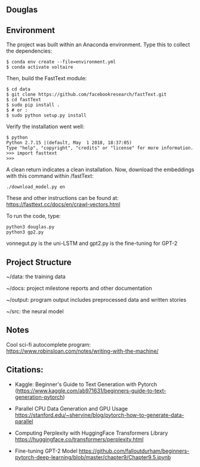 ## Douglas

## Environment
The project was built within an Anaconda environment. Type this to collect the dependencies:

~~~
$ conda env create --file=environment.yml
$ conda activate voltaire
~~~

Then, build the FastText module:
~~~
$ cd data
$ git clone https://github.com/facebookresearch/fastText.git
$ cd fastText
$ sudo pip install .
$ # or :
$ sudo python setup.py install
~~~
Verify the installation went well:
~~~
$ python
Python 2.7.15 |(default, May  1 2018, 18:37:05)
Type "help", "copyright", "credits" or "license" for more information.
>>> import fasttext
>>>
~~~
A clean return indicates a clean installation. Now, download the embeddings with this command within /fastText:
~~~
./download_model.py en
~~~
These and other instructions can be found at: https://fasttext.cc/docs/en/crawl-vectors.html

To run the code, type:
~~~
python3 douglas.py
python3 gp2.py
~~~

vonnegut.py is the uni-LSTM and gpt2.py is the fine-tuning for GPT-2

## Project Structure
~/data: the training data

~/docs: project milestone reports and other documentation

~/output: program output includes preprocessed data and written stories

~/src: the neural model

## Notes
Cool sci-fi autocomplete program: https://www.robinsloan.com/notes/writing-with-the-machine/

## Citations:
- Kaggle: Beginner's Guide to Text Generation with Pytorch
(https://www.kaggle.com/ab971631/beginners-guide-to-text-generation-pytorch)

- Parallel CPU Data Generation and GPU Usage
https://stanford.edu/~shervine/blog/pytorch-how-to-generate-data-parallel

- Computing Perplexity with HuggingFace Transformers Library
https://huggingface.co/transformers/perplexity.html

- Fine-tuning GPT-2 Model
https://github.com/falloutdurham/beginners-pytorch-deep-learning/blob/master/chapter9/Chapter9.5.ipynb


